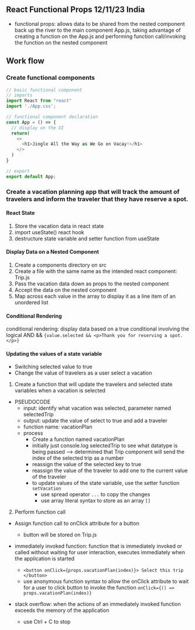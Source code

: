 ## React Functional Props 12/11/23 India

- functional props: allows data to be shared from the nested component back up the river to the main component App.js, taking advantage of creating a function on the App.js and performing function call/invoking the function on the nested component

## Work flow
### Create functional components
```js
// basic functional component
// imports
import React from "react"
import './App.css';

// functional component declaration
const App = () => {
  // display on the UI
  return(
    <>
      <h1>Jingle All the Way as We Go on Vacay!</h1>
    </>
  )
}

// export
export default App;
```

### Create a vacation planning app that will track the amount of travelers and inform the traveler that they have reserve a spot.
#### React State
1. Store the vacation data in react state
2. import useState() react hook
3. destructure state variable and setter function from useState

#### Display Data on a Nested Component
1. Create a components directory on src
2. Create a file with the same name as the intended react component: Trip.js
3. Pass the vacation data down as props to the nested component
4. Accept the data on the nested component
5. Map across each value in the array to display it as a line item of an unordered list

#### Conditional Rendering
conditional rendering: display data based on a true conditional involving the logical AND &&
`{value.selected && <p>Thank you for reserving a spot.</p>}`

#### Updating the values of a state variable
- Switching selected value to true
- Change the value of travelers as a user select a vacation

1. Create a function that will update the travelers and selected state variables when a vacation is selected
- PSEUDOCODE
  - input: identify what vacation was selected, parameter named selectedTrip
  - output: update the value of select to true and add a traveler
  - function name: vacationPlan
  - process
    - Create a function named vacationPlan
    - initially just console.log selectedTrip to see what datatype is being passed --> determined that Trip component will send the index of the selected trip as a number
    - reassign the value of the selected key to true
    - reassign the value of the traveler to add one to the current value of the traveler
    - to update values of the state variable, use the setter function `setVacation`
      - use spread operator `...` to copy the changes 
      - use array literal syntax to store as an array `[]`
      
2. Perform function call
  - Assign function call to onClick attribute for a button
    - button will be stored on Trip.js

- immediately invoked function: function that is immediately invoked or called without waiting for user interaction, executes immediately when the application is started
  - `<button onClick={props.vacationPlan(index)}> Select this trip </button>`
  - use anonymous function syntax to allow the onClick attribute to wait for a user to click button to invoke the function
  `onClick={() => props.vacationPlan(index)}`
- stack overflow: when the actions of an immediately invoked function exceeds the memory of the application 
  - use Ctrl + C to stop

